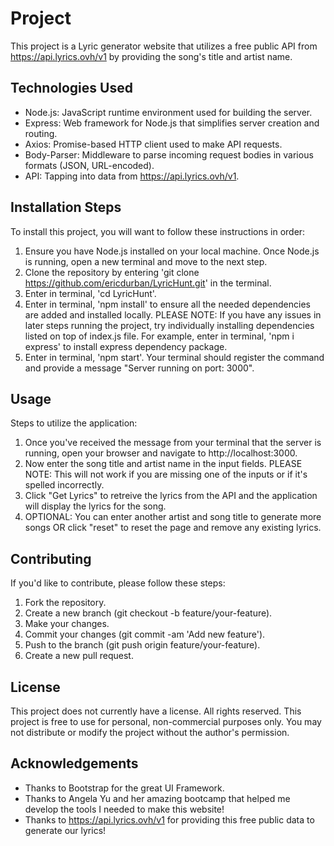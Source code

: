 # Project 

This project is a Lyric generator website that utilizes a free public API from https://api.lyrics.ovh/v1 by providing the song's title and artist name. 

## Technologies Used

- Node.js: JavaScript runtime environment used for building the server.
- Express: Web framework for Node.js that simplifies server creation and routing.
- Axios: Promise-based HTTP client used to make API requests.
- Body-Parser: Middleware to parse incoming request bodies in various formats (JSON, URL-encoded).
- API: Tapping into data from https://api.lyrics.ovh/v1. 

## Installation Steps

To install this project, you will want to follow these instructions in order:
1. Ensure you have Node.js installed on your local machine. Once Node.js is running, open a new terminal and move to the next step. 
2. Clone the repository by entering 'git clone https://github.com/ericdurban/LyricHunt.git' in the terminal.
3. Enter in terminal, 'cd LyricHunt'. 
4. Enter in terminal, 'npm install' to ensure all the needed dependencies are added and installed locally. 
PLEASE NOTE: If you have any issues in later steps running the project, try individually installing dependencies listed on top of index.js file. For example, enter in terminal, 'npm i express' to install express dependency package. 
5. Enter in terminal, 'npm start'. Your terminal should register the command and provide a message "Server running on port: 3000". 

## Usage

Steps to utilize the application:
1. Once you've received the message from your terminal that the server is running, open your browser and navigate to http://localhost:3000. 
2. Now enter the song title and artist name in the input fields. 
PLEASE NOTE: This will not work if you are missing one of the inputs or if it's spelled incorrectly. 
3. Click "Get Lyrics" to retreive the lyrics from the API and the application will display the lyrics for the song. 
4. OPTIONAL: You can enter another artist and song title to generate more songs OR click "reset" to reset the page and remove any existing lyrics. 

## Contributing 

If you'd like to contribute, please follow these steps:
1. Fork the repository.
2. Create a new branch (git checkout -b feature/your-feature).
3. Make your changes.
4. Commit your changes (git commit -am 'Add new feature').
5. Push to the branch (git push origin feature/your-feature).
6. Create a new pull request.

## License
This project does not currently have a license. All rights reserved. 
This project is free to use for personal, non-commercial purposes only. You may not distribute or modify the project without the author's permission.

## Acknowledgements

- Thanks to Bootstrap for the great UI Framework.
- Thanks to Angela Yu and her amazing bootcamp that helped me develop the tools I needed to make this website!
- Thanks to https://api.lyrics.ovh/v1 for providing this free public data to generate our lyrics! 
